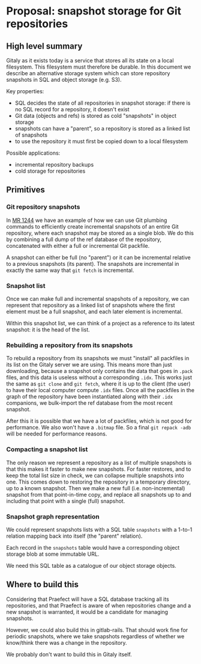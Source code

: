 # Proposal: snapshot storage for Git repositories

## High level summary

Gitaly as it exists today is a service that stores all its state on a
local filesystem. This filesystem must therefore be durable. In this
document we describe an alternative storage system which can store
repository snapshots in SQL and object storage (e.g. S3).

Key properties:

-   SQL decides the state of all repositories in snapshot storage: if
    there is no SQL record for a repository, it doesn't exist
-   Git data (objects and refs) is stored as cold "snapshots" in object
    storage
-   snapshots can have a "parent", so a repository is stored as a linked
    list of snapshots
-   to use the repository it must first be copied down to a local
    filesystem

Possible applications:

-   incremental repository backups
-   cold storage for repositories

## Primitives

### Git repository snapshots

In [MR 1244](https://gitlab.com/gitlab-org/gitaly/merge_requests/1244)
we have an example of how we can use Git plumbing commands to
efficiently create incremental snapshots of an entire Git repository,
where each snapshot may be stored as a single blob. We do this by
combining a full dump of the ref database of the repository,
concatenated with either a full or incremental Git packfile.

A snapshot can either be full (no "parent") or it can be incremental
relative to a previous snapshots (its parent). The snapshots are
incremental in exactly the same way that `git fetch` is incremental.

### Snapshot list

Once we can make full and incremental snapshots of a repository, we can
represent that repository as a linked list of snapshots where the first
element must be a full snapshot, and each later element is incremental.

Within this snapshot list, we can think of a project as a reference to
its latest snapshot: it is the head of the list.

### Rebuilding a repository from its snapshots

To rebuild a repository from its snapshots we must "install" all
packfiles in its list on the Gitaly server we are using. This means more
than just downloading, because a snapshot only contains the data that
goes in `.pack` files, and this data is useless without a corresponding
`.idx`. This works just the same as `git clone` and `git fetch`, where
it is up to the client (the user) to have their local computer compute
`.idx` files. Once all the packfiles in the graph of the repository have
been instantiated along with their `.idx` companions, we bulk-import the
ref database from the most recent snapshot.

After this it is possible that we have a lot of packfiles, which is not
good for performance. We also won't have a `.bitmap` file. So a final
`git repack -adb` will be needed for performance reasons.

### Compacting a snapshot list

The only reason we represent a repository as a list of multiple
snapshots is that this makes it faster to make new snapshots. For faster
restores, and to keep the total list size in check, we can collapse
multiple snapshots into one. This comes down to restoring the repository
in a temporary directory, up to a known snapshot. Then we make a new
full (i.e. non-incremental) snapshot from that point-in-time copy, and
replace all snapshots up to and including that point with a single
(full) snapshot.

### Snapshot graph representation

We could represent snapshots lists with a SQL table `snapshots` with a
1-to-1 relation mapping back into itself (the "parent" relation).

Each record in the `snapshots` table would have a corresponding object
storage blob at some immutable URL.

We need this SQL table as a catalogue of our object storage objects.

## Where to build this

Considering that Praefect will have a SQL database tracking all its
repositories, and that Praefect is aware of when repositories change and
a new snapshot is warranted, it would be a candidate for managing
snapshots.

However, we could also build this in gitlab-rails. That should work fine
for periodic snapshots, where we take snapshots regardless of whether we
know/think there was a change in the repository.

We probably don't want to build this in Gitaly itself.
